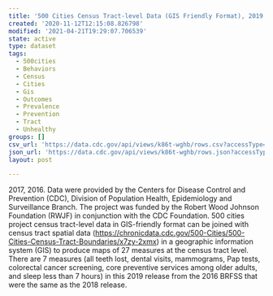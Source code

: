 ```yaml
---
title: '500 Cities Census Tract-level Data (GIS Friendly Format), 2019 release'
created: '2020-11-12T12:15:08.826798'
modified: '2021-04-21T19:29:07.706539'
state: active
type: dataset
tags:
  - 500cities
  - Behaviors
  - Census
  - Cities
  - Gis
  - Outcomes
  - Prevalence
  - Prevention
  - Tract
  - Unhealthy
groups: []
csv_url: 'https://data.cdc.gov/api/views/k86t-wghb/rows.csv?accessType=DOWNLOAD'
json_url: 'https://data.cdc.gov/api/views/k86t-wghb/rows.json?accessType=DOWNLOAD'
layout: post

---
```

2017, 2016. Data were provided by the Centers for Disease Control and Prevention (CDC), Division of Population Health, Epidemiology and Surveillance Branch. The project was funded by the Robert Wood Johnson Foundation (RWJF) in conjunction with the CDC Foundation. 500 cities project census tract-level data in GIS-friendly format can be joined with census tract spatial data (https://chronicdata.cdc.gov/500-Cities/500-Cities-Census-Tract-Boundaries/x7zy-2xmx) in a geographic information system (GIS) to produce maps of 27 measures at the census tract level. There are 7 measures (all teeth lost, dental visits, mammograms, Pap tests, colorectal cancer screening, core preventive services among older adults, and sleep less than 7 hours) in this 2019 release from the 2016 BRFSS that were the same as the 2018 release.
